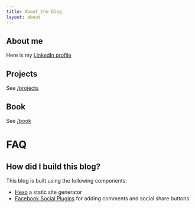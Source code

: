 ```yaml
---
title: About the blog
layout: about
---
```


## About me

Here is my [LinkedIn profile](https://www.linkedin.com/in/michelhua/)

## Projects

See [/projects](/projects)

## Book

See [/book](/book)

# FAQ

## How did I build this blog?

This blog is built using the following components:
- [Hexo](https://hexo.io) a static site generator
- [Facebook Social Plugins](https://developers.facebook.com/docs/plugins/) for adding comments and social share buttons
